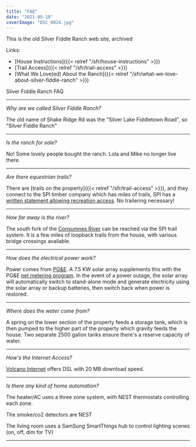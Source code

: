 ```yaml
---
title: "FAQ"
date: "2021-05-18"
coverImage: "DSC_0024.jpg"
---
```


This is the old Silver Fiddle Ranch web site, archived

Links:
- [House Instructions]({{< relref "/sfr/house-instructions" >}})
- [Trail Access]({{< relref "/sfr/trail-access" >}})
- [What We Love(ed) About the Ranch]({{< relref "/sfr/what-we-love-about-silver-fiddle-ranch" >}})

Silver Fiddle Ranch FAQ

* * *

_Why are we called Silver Fiddle Ranch?_

The old name of Shake Ridge Rd was the "Silver Lake Fiddletown Road", so "Silver Fiddle Ranch"

* * *

_Is the ranch for sale?_

No! Some lovely people bought the ranch. Lola and Mike no longer live there.

* * *

_Are there equestrian trails?_

There are [trails on the property]({{< relref "/sfr/trail-access" >}}), and they connect to the SPI timber company which has miles of trails, SPI has a [written statement allowing recreation access](https://www.spi-ind.com/OurForests/RecreationAccess). No trailering necessary!

* * *

_How far away is the river?_

The south fork of the [Consumnes River](https://en.wikipedia.org/wiki/Cosumnes_River) can be reached via the SPI trail system. It is a few miles of loopback trails from the house, with various bridge crossings available.

* * *

_How does the electrical power work?_

Power comes from [PG&E](https://www.pge.com). A 7.5 KW solar array supplements this with the PG&E [net metering program](https://www.pge.com/en_US/residential/solar-and-vehicles/green-energy-incentives/solar-and-renewable-metering-and-billing/net-energy-metering-program-tracking/understand-net-energy-metering.page). In the event of a power outage, the solar array will automatically switch to stand-alone mode and generate electricity using the solar array or backup batteries, then switch back when power is restored.

* * *

_Where does the water come from?_

A spring on the lower section of the property feeds a storage tank, which is then pumped to the higher part of the property which gravity feeds the house. Two separate 2500 gallon tanks ensure there's a reserve capacity of water.

* * *

_How's the Internet Access?_

[Volcano Internet](https://www.volcanocommunications.com/high-speed-internet) offers DSL with 20 MB download speed. 

* * *

_Is there any kind of home automation?_

The heater/AC uses a three zone system, with NEST thermostats controlling each zone.

The smoke/co2 detectors are NEST

The living room uses a SamSung SmartThings hub to control lighting scenes (on, off, dim for TV)

* * *

